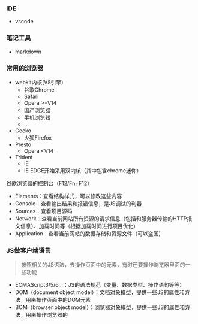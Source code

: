 ### IDE
- vscode

### 笔记工具
- markdown

### 常用的浏览器
- webkit内核(V8引擎)
	+ 谷歌Chrome
	+ Safari
	+ Opera >=V14
	+ 国产浏览器
	+ 手机浏览器
	+ ...
- Gecko
	+ 火狐Firefox
- Presto
	+ Opera <V14
- Trident
	+ IE
	+ IE EDGE开始采用双内核（其中包含chrome迷你）

谷歌浏览器的控制台（F12/Fn+F12）
- Elements：查看结构样式，可以修改这些内容
- Console：查看输出结果和报错信息，是JS调试的利器
- Sources：查看项目源码
- Network：查看当前网站所有资源的请求信息（包括和服务器传输的HTTP报文信息）、加载时间等（根据加载时间进行项目优化）
- Application：查看当前网站的数据存储和资源文件（可以盗图）

### JS做客户端语言
> 按照相关的JS语法，去操作页面中的元素，有时还要操作浏览器里面的一些功能
- ECMAScript3/5/6...：JS的语法规范（变量、数据类型、操作语句等等）
- DOM（document object model）：文档对象模型，提供一些JS的属性和方法，用来操作页面中的DOM元素
- BOM（browser object model）：浏览器对象模型，提供一些JS的属性和方法，用来操作浏览器的

